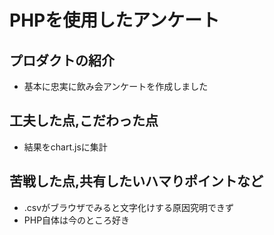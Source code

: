 # PHPを使用したアンケート
## プロダクトの紹介
- 基本に忠実に飲み会アンケートを作成しました
## 工夫した点,こだわった点
- 結果をchart.jsに集計
## 苦戦した点,共有したいハマりポイントなど
- .csvがブラウザでみると文字化けする原因究明できず
- PHP自体は今のところ好き
